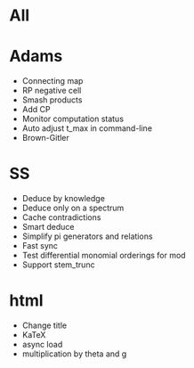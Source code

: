 # All

# Adams
* Connecting map
* RP negative cell
* Smash products
* Add CP
* Monitor computation status
* Auto adjust t_max in command-line
* Brown-Gitler

# SS
* Deduce by knowledge
* Deduce only on a spectrum
* Cache contradictions
* Smart deduce
* Simplify pi generators and relations
* Fast sync
* Test differential monomial orderings for mod
* Support stem_trunc

# html
* Change title
* KaTeX
* async load
* multiplication by theta and g
